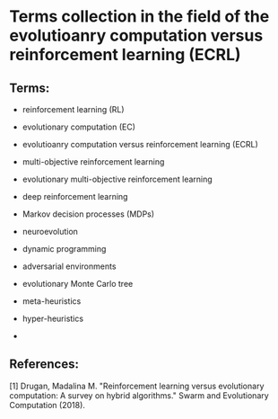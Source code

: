 # Terms collection in the field of the evolutioanry computation versus reinforcement learning (ECRL)

## Terms:

* reinforcement learning (RL)

* evolutionary computation (EC)

* evolutioanry computation versus reinforcement learning (ECRL)

* multi-objective reinforcement learning 

* evolutionary multi-objective reinforcement learning 

* deep reinforcement learning 

* Markov decision processes (MDPs)

* neuroevolution

* dynamic programming

* adversarial environments

* evolutionary Monte Carlo tree

* meta-heuristics

* hyper-heuristics

* 


## References:

[1] Drugan, Madalina M. "Reinforcement learning versus evolutionary computation: A survey on hybrid algorithms." Swarm and Evolutionary Computation (2018).
